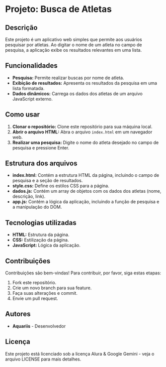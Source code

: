 # Projeto: Busca de Atletas

## Descrição
Este projeto é um aplicativo web simples que permite aos usuários pesquisar por atletas. Ao digitar o nome de um atleta no campo de pesquisa, a aplicação exibe os resultados relevantes em uma lista.

## Funcionalidades
* **Pesquisa:** Permite realizar buscas por nome de atleta.
* **Exibição de resultados:** Apresenta os resultados da pesquisa em uma lista formatada.
* **Dados dinâmicos:** Carrega os dados dos atletas de um arquivo JavaScript externo.

## Como usar
1. **Clonar o repositório:** Clone este repositório para sua máquina local.
2. **Abrir o arquivo HTML:** Abra o arquivo `index.html` em um navegador web.
3. **Realizar uma pesquisa:** Digite o nome do atleta desejado no campo de pesquisa e pressione Enter.

## Estrutura dos arquivos
* **index.html:** Contém a estrutura HTML da página, incluindo o campo de pesquisa e a seção de resultados.
* **style.css:** Define os estilos CSS para a página.
* **dados.js:** Contém um array de objetos com os dados dos atletas (nome, descrição, link).
* **app.js:** Contém a lógica da aplicação, incluindo a função de pesquisa e a manipulação do DOM.

## Tecnologias utilizadas
* **HTML:** Estrutura da página.
* **CSS:** Estilização da página.
* **JavaScript:** Lógica da aplicação.

## Contribuições
Contribuições são bem-vindas! Para contribuir, por favor, siga estas etapas:
1. Fork este repositório.
2. Crie um novo branch para sua feature.
3. Faça suas alterações e commit.
4. Envie um pull request.

## Autores
* **Aquariis** - Desenvolvedor

## Licença
Este projeto está licenciado sob a licença Alura & Google Gemini - veja o arquivo LICENSE para mais detalhes.
